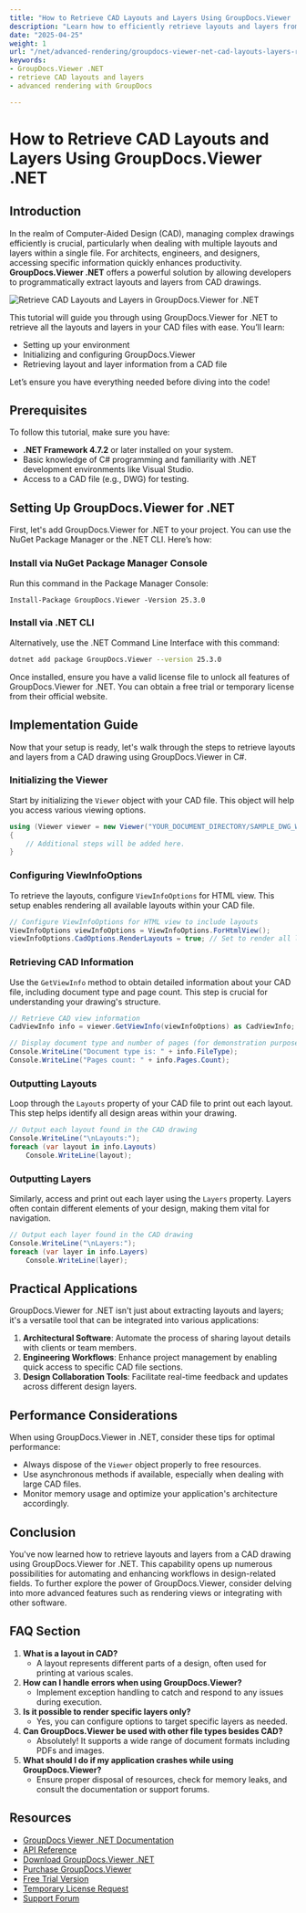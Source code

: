 ```yaml
---
title: "How to Retrieve CAD Layouts and Layers Using GroupDocs.Viewer .NET for Efficient Design Management"
description: "Learn how to efficiently retrieve layouts and layers from CAD files using GroupDocs.Viewer .NET, streamlining your design workflow with this advanced rendering library."
date: "2025-04-25"
weight: 1
url: "/net/advanced-rendering/groupdocs-viewer-net-cad-layouts-layers-retrieval/"
keywords:
- GroupDocs.Viewer .NET
- retrieve CAD layouts and layers
- advanced rendering with GroupDocs

---
```



# How to Retrieve CAD Layouts and Layers Using GroupDocs.Viewer .NET
## Introduction
In the realm of Computer-Aided Design (CAD), managing complex drawings efficiently is crucial, particularly when dealing with multiple layouts and layers within a single file. For architects, engineers, and designers, accessing specific information quickly enhances productivity. **GroupDocs.Viewer .NET** offers a powerful solution by allowing developers to programmatically extract layouts and layers from CAD drawings.

![Retrieve CAD Layouts and Layers in GroupDocs.Viewer for .NET](/viewer/advanced-rendering/retrieve-cad-layouts-layers-img.png)

This tutorial will guide you through using GroupDocs.Viewer for .NET to retrieve all the layouts and layers in your CAD files with ease. You’ll learn:
- Setting up your environment
- Initializing and configuring GroupDocs.Viewer
- Retrieving layout and layer information from a CAD file

Let’s ensure you have everything needed before diving into the code!
## Prerequisites
To follow this tutorial, make sure you have:
- **.NET Framework 4.7.2** or later installed on your system.
- Basic knowledge of C# programming and familiarity with .NET development environments like Visual Studio.
- Access to a CAD file (e.g., DWG) for testing.
## Setting Up GroupDocs.Viewer for .NET
First, let's add GroupDocs.Viewer for .NET to your project. You can use the NuGet Package Manager or the .NET CLI. Here’s how:
### Install via NuGet Package Manager Console
Run this command in the Package Manager Console:
```plaintext
Install-Package GroupDocs.Viewer -Version 25.3.0
```
### Install via .NET CLI
Alternatively, use the .NET Command Line Interface with this command:
```bash
dotnet add package GroupDocs.Viewer --version 25.3.0
```
Once installed, ensure you have a valid license file to unlock all features of GroupDocs.Viewer for .NET. You can obtain a free trial or temporary license from their official website.
## Implementation Guide
Now that your setup is ready, let's walk through the steps to retrieve layouts and layers from a CAD drawing using GroupDocs.Viewer in C#.
### Initializing the Viewer
Start by initializing the `Viewer` object with your CAD file. This object will help you access various viewing options.
```csharp
using (Viewer viewer = new Viewer("YOUR_DOCUMENT_DIRECTORY/SAMPLE_DWG_WITH_LAYOUTS_AND_LAYERS"))
{
    // Additional steps will be added here.
}
```
### Configuring ViewInfoOptions
To retrieve the layouts, configure `ViewInfoOptions` for HTML view. This setup enables rendering all available layouts within your CAD file.
```csharp
// Configure ViewInfoOptions for HTML view to include layouts
ViewInfoOptions viewInfoOptions = ViewInfoOptions.ForHtmlView();
viewInfoOptions.CadOptions.RenderLayouts = true; // Set to render all layouts
```
### Retrieving CAD Information
Use the `GetViewInfo` method to obtain detailed information about your CAD file, including document type and page count. This step is crucial for understanding your drawing's structure.
```csharp
// Retrieve CAD view information
CadViewInfo info = viewer.GetViewInfo(viewInfoOptions) as CadViewInfo;

// Display document type and number of pages (for demonstration purposes)
Console.WriteLine("Document type is: " + info.FileType);
Console.WriteLine("Pages count: " + info.Pages.Count);
```
### Outputting Layouts
Loop through the `Layouts` property of your CAD file to print out each layout. This step helps identify all design areas within your drawing.
```csharp
// Output each layout found in the CAD drawing
Console.WriteLine("\nLayouts:");
foreach (var layout in info.Layouts)
    Console.WriteLine(layout);
```
### Outputting Layers
Similarly, access and print out each layer using the `Layers` property. Layers often contain different elements of your design, making them vital for navigation.
```csharp
// Output each layer found in the CAD drawing
Console.WriteLine("\nLayers:");
foreach (var layer in info.Layers)
    Console.WriteLine(layer);
```
## Practical Applications
GroupDocs.Viewer for .NET isn't just about extracting layouts and layers; it's a versatile tool that can be integrated into various applications:
1. **Architectural Software**: Automate the process of sharing layout details with clients or team members.
2. **Engineering Workflows**: Enhance project management by enabling quick access to specific CAD file sections.
3. **Design Collaboration Tools**: Facilitate real-time feedback and updates across different design layers.
## Performance Considerations
When using GroupDocs.Viewer in .NET, consider these tips for optimal performance:
- Always dispose of the `Viewer` object properly to free resources.
- Use asynchronous methods if available, especially when dealing with large CAD files.
- Monitor memory usage and optimize your application's architecture accordingly.
## Conclusion
You've now learned how to retrieve layouts and layers from a CAD drawing using GroupDocs.Viewer for .NET. This capability opens up numerous possibilities for automating and enhancing workflows in design-related fields. To further explore the power of GroupDocs.Viewer, consider delving into more advanced features such as rendering views or integrating with other software.
## FAQ Section
1. **What is a layout in CAD?**
   - A layout represents different parts of a design, often used for printing at various scales.
2. **How can I handle errors when using GroupDocs.Viewer?**
   - Implement exception handling to catch and respond to any issues during execution.
3. **Is it possible to render specific layers only?**
   - Yes, you can configure options to target specific layers as needed.
4. **Can GroupDocs.Viewer be used with other file types besides CAD?**
   - Absolutely! It supports a wide range of document formats including PDFs and images.
5. **What should I do if my application crashes while using GroupDocs.Viewer?**
   - Ensure proper disposal of resources, check for memory leaks, and consult the documentation or support forums.
## Resources
- [GroupDocs Viewer .NET Documentation](https://docs.groupdocs.com/viewer/net/)
- [API Reference](https://reference.groupdocs.com/viewer/net/)
- [Download GroupDocs.Viewer .NET](https://releases.groupdocs.com/viewer/net/)
- [Purchase GroupDocs.Viewer](https://purchase.groupdocs.com/buy)
- [Free Trial Version](https://releases.groupdocs.com/viewer/net/)
- [Temporary License Request](https://purchase.groupdocs.com/temporary-license/)
- [Support Forum](https://forum.groupdocs.com/c/viewer/9)
